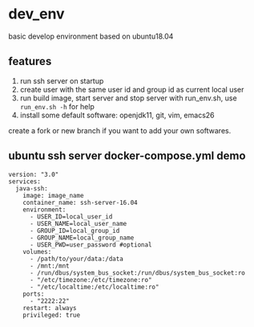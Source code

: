 # dev_env

basic develop environment based on ubuntu18.04

## features

1. run ssh server on startup
2. create user with the same user id and group id as current local user
3. run build image, start server and stop server with run_env.sh, use `run_env.sh -h`
   for help
4. install some default software: openjdk11, git, vim, emacs26

create a fork or new branch if you want to add your own softwares.

## ubuntu ssh server docker-compose.yml demo

```
version: "3.0"
services:
  java-ssh:
    image: image_name
    container_name: ssh-server-16.04
    environment:
      - USER_ID=local_user_id
      - USER_NAME=local_user_name
      - GROUP_ID=local_group_id
      - GROUP_NAME=local_group_name
      - USER_PWD=user_password #optional
    volumes:
      - /path/to/your/data:/data
      - /mnt:/mnt
      - /run/dbus/system_bus_socket:/run/dbus/system_bus_socket:ro
      - "/etc/timezone:/etc/timezone:ro"
      - "/etc/localtime:/etc/localtime:ro"
    ports:
      - "2222:22"
    restart: always
    privileged: true

```